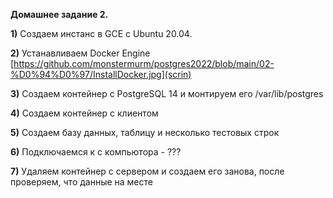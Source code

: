 **Домашнее задание 2.**

**1)** Создаем инстанс в GCE с Ubuntu 20.04.

**2)** Устанавливаем Docker Engine [https://github.com/monstermurm/postgres2022/blob/main/02-%D0%94%D0%97/InstallDocker.jpg](scrin)

**3)** Создаем контейнер с PostgreSQL 14 и монтируем его /var/lib/postgres [](scrin)

**4)** Создаем контейнер с клиентом [](scrin)

**5)** Создаем базу данных, таблицу и несколько тестовых строк [](scrin)

**6)** Подключаемся к с компьютора - ???

**7)** Удаляем контейнер с сервером и создаем его занова, после проверяем, что данные на месте [](scrin)
